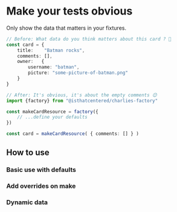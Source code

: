 # Make your tests obvious
Only show the data that matters in your fixtures.

```typescript
// Before: What data do you think matters about this card ? 😬
const card = {
    title:    "Batman rocks",
    comments: [],
    owner:   {
    	username: "batman",
    	picture: "some-picture-of-batman.png"
    }
} 

// After: It's obvious, it's about the empty comments 😊
import {factory} from "@isthatcentered/charlies-factory"

const makeCardResource = factory({
	// ...define your defaults 
})

const card = makeCardResource( { comments: [] } )  
```
## How to use
### Basic use with defaults
### Add overrides on make
### Dynamic data